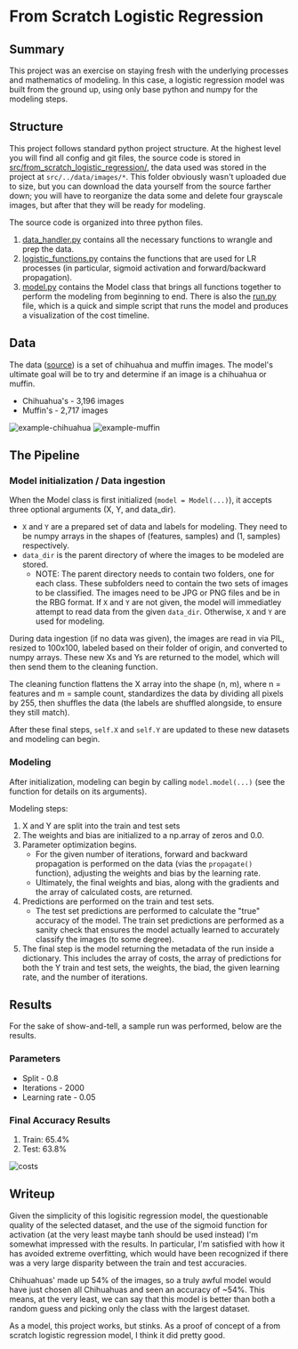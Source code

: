 # From Scratch Logistic Regression


## Summary
This project was an exercise on staying fresh with the underlying processes and mathematics of modeling. In this case, a logistic regression model was built from the ground up, using only base python and numpy for the modeling steps.


## Structure
This project follows standard python project structure. At the highest level you will find all config and git files, the source code is stored in [src/from_scratch_logistic_regression/](/src/from_scratch_logistic_regression), the data used was stored in the project at `src/../data/images/*`. This folder obviously wasn't uploaded due to size, but you can download the data yourself from the source farther down; you will have to reorganize the data some and delete four grayscale images, but after that they will be ready for modeling.

The source code is organized into three python files.
1. [data_handler.py](/src/from_scratch_logistic_regression/data_handler.py) contains all the necessary functions to wrangle and prep the data.
2. [logistic_functions.py](/src/from_scratch_logistic_regression/logistic_functions.py) contains the functions that are used for LR processes (in particular, sigmoid activation and forward/backward propagation).
3. [model.py](/src/from_scratch_logistic_regression/model.py) contains the Model class that brings all functions together to perform the modeling from beginning to end.
There is also the [run.py](/src/from_scratch_logistic_regression/run.py) file, which is a quick and simple script that runs the model and produces a visualization of the cost timeline.


## Data
The data ([source](https://www.kaggle.com/datasets/samuelcortinhas/muffin-vs-chihuahua-image-classification)) is a set of chihuahua and muffin images. The model's ultimate goal will be to try and determine if an image is a chihuahua or muffin.

- Chihuahua's - 3,196 images
- Muffin's - 2,717 images

![example-chihuahua](/images/example_chihuahua.jpg) ![example-muffin](/images/example_muffin.jpg)


## The Pipeline

### Model initialization / Data ingestion
When the Model class is first initialized (`model = Model(...)`), it accepts three optional arguments (X, Y, and data_dir).
- `X` and `Y` are a prepared set of data and labels for modeling. They need to be numpy arrays in the shapes of (features, samples) and (1, samples) respectively.
- `data_dir` is the parent directory of where the images to be modeled are stored.
    - NOTE: The parent directory needs to contain two folders, one for each class. These subfolders need to contain the two sets of images to be classified. The images need to be JPG or PNG files and be in the RBG format.
If `X` and `Y` are not given, the model will immediatley attempt to read data from the given `data_dir`. Otherwise, `X` and `Y` are used for modeling.

During data ingestion (if no data was given), the images are read in via PIL, resized to 100x100, labeled based on their folder of origin, and converted to numpy arrays. These new Xs and Ys are returned to the model, which will then send them to the cleaning function.

The cleaning function flattens the X array into the shape (n, m), where n = features and m = sample count, standardizes the data by dividing all pixels by 255, then shuffles the data (the labels are shuffled alongside, to ensure they still match).

After these final steps, `self.X` and `self.Y` are updated to these new datasets and modeling can begin.

### Modeling
After initialization, modeling can begin by calling `model.model(...)` (see the function for details on its arguments).

Modeling steps:
1. X and Y are split into the train and test sets
2. The weights and bias are initialized to a np.array of zeros and 0.0.
3. Parameter optimization begins.
    - For the given number of iterations, forward and backward propagation is performed on the data (vias the `propagate()` function), adjusting the weights and bias by the learning rate.
    - Ultimately, the final weights and bias, along with the gradients and the array of calculated costs, are returned.
4. Predictions are performed on the train and test sets.
    - The test set predictions are performed to calculate the "true" accuracy of the model. The train set predictions are performed as a sanity check that ensures the model actually learned to accurately classify the images (to some degree).
5. The final step is the model returning the metadata of the run inside a dictionary. This includes the array of costs, the array of predictions for both the Y train and test sets, the weights, the biad, the given learning rate, and the number of iterations.


## Results
For the sake of show-and-tell, a sample run was performed, below are the results.

### Parameters
- Split - 0.8
- Iterations - 2000
- Learning rate - 0.05

### Final Accuracy Results
1. Train: 65.4%
2. Test: 63.8%

![costs](/images/cost_results.png)


## Writeup
Given the simplicity of this logisitic regression model, the questionable quality of the selected dataset, and the use of the sigmoid function for activation (at the very least maybe tanh should be used instead) I'm somewhat impressed with the results. In particular, I'm satisfied with how it has avoided extreme overfitting, which would have been recognized if there was a very large disparity between the train and test accuracies.

Chihuahuas' made up 54% of the images, so a truly awful model would have just chosen all Chihuahuas and seen an accuracy of ~54%. This means, at the very least, we can say that this model is better than both a random guess and picking only the class with the largest dataset.

As a model, this project works, but stinks. As a proof of concept of a from scratch logistic regression model, I think it did pretty good.
